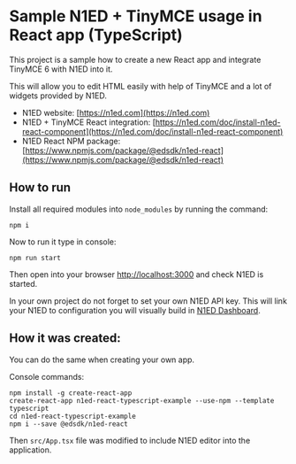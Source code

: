 # Sample N1ED + TinyMCE usage in React app (TypeScript)

This project is a sample how to create a new React app and integrate TinyMCE 6 with N1ED into it.

This will allow you to edit HTML easily with help of TinyMCE and a lot of widgets provided by N1ED.

* N1ED website: [https://n1ed.com](https://n1ed.com)
* N1ED + TinyMCE React integration: [https://n1ed.com/doc/install-n1ed-react-component](https://n1ed.com/doc/install-n1ed-react-component)
* N1ED React NPM package: [https://www.npmjs.com/package/@edsdk/n1ed-react](https://www.npmjs.com/package/@edsdk/n1ed-react)

## How to run

Install all required modules into ```node_modules``` by running the command:

    npm i

Now to run it type in console:     
    
    npm run start
    
Then open into your browser [http://localhost:3000](http://localhost:3000) and check N1ED is started.

In your own project do not forget to set your own N1ED API key. This will link your N1ED to configuration you will visually build in [N1ED Dashboard](https://n1ed.com/dashboard).

## How it was created:

You can do the same when creating your own app.

Console commands:

    npm install -g create-react-app
    create-react-app n1ed-react-typescript-example --use-npm --template typescript
    cd n1ed-react-typescript-example
    npm i --save @edsdk/n1ed-react
    
Then ```src/App.tsx``` file was modified to include N1ED editor into the application.
   